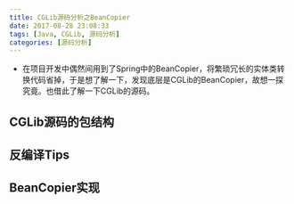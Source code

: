 ```yaml
---
title: CGLib源码分析之BeanCopier
date: 2017-08-28 23:08:33
tags: [Java, CGLib, 源码分析]
categories: [源码分析]
---
```


- 在项目开发中偶然间用到了Spring中的BeanCopier，将繁琐冗长的实体类转换代码省掉，于是想了解一下，发现底层是CGLib的BeanCopier，故想一探究竟。也借此了解一下CGLib的源码。

## CGLib源码的包结构

## 反编译Tips

## BeanCopier实现
